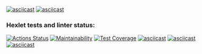 [![asciicast](https://asciinema.org/a/USv8irk5HSl1nYO28jJtPE7Iw.svg)](https://asciinema.org/a/USv8irk5HSl1nYO28jJtPE7Iw)
[![asciicast](https://asciinema.org/a/430999.svg)](https://asciinema.org/a/430999)
### Hexlet tests and linter status:
[![Actions Status](https://github.com/MukhammedDinaev/python-project-lvl2/workflows/hexlet-check/badge.svg)](https://github.com/MukhammedDinaev/python-project-lvl2/actions)
[![Maintainability](https://api.codeclimate.com/v1/badges/90ad67de40a5d3ae7b8d/maintainability)](https://codeclimate.com/github/MukhammedDinaev/python-project-lvl2/maintainability)
[![Test Coverage](https://api.codeclimate.com/v1/badges/90ad67de40a5d3ae7b8d/test_coverage)](https://codeclimate.com/github/MukhammedDinaev/python-project-lvl2/test_coverage)
[![asciicast](https://asciinema.org/a/zxIExpHjA5H2hwscSB4rEiRRU.svg)](https://asciinema.org/a/zxIExpHjA5H2hwscSB4rEiRRU)
[![asciicast](https://asciinema.org/a/440319.svg)](https://asciinema.org/a/440319)
[![asciicast](https://asciinema.org/a/440320.svg)](https://asciinema.org/a/440320)
